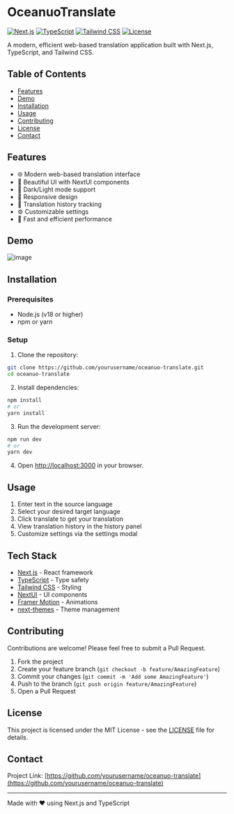 # OceanuoTranslate

[![Next.js](https://img.shields.io/badge/Next.js-15.0.3-black)](https://nextjs.org/)
[![TypeScript](https://img.shields.io/badge/TypeScript-5.0-blue)](https://www.typescriptlang.org/)
[![Tailwind CSS](https://img.shields.io/badge/Tailwind_CSS-3.4-38B2AC)](https://tailwindcss.com/)
[![License](https://img.shields.io/badge/License-MIT-green.svg)](LICENSE)

A modern, efficient web-based translation application built with Next.js, TypeScript, and Tailwind CSS.

## Table of Contents
- [Features](#features)
- [Demo](#demo)
- [Installation](#installation)
- [Usage](#usage)
- [Contributing](#contributing)
- [License](#license)
- [Contact](#contact)

## Features
- 🌐 Modern web-based translation interface
- 🎨 Beautiful UI with NextUI components
- 🌙 Dark/Light mode support
- 📱 Responsive design
- 📝 Translation history tracking
- ⚙️ Customizable settings
- 🚀 Fast and efficient performance

## Demo
![image](https://github.com/user-attachments/assets/5a550943-359b-40c2-af28-83c3f69da4d2)

## Installation

### Prerequisites
- Node.js (v18 or higher)
- npm or yarn

### Setup
1. Clone the repository:
```bash
git clone https://github.com/yourusername/oceanuo-translate.git
cd oceanuo-translate
```

2. Install dependencies:
```bash
npm install
# or
yarn install
```

3. Run the development server:
```bash
npm run dev
# or
yarn dev
```

4. Open [http://localhost:3000](http://localhost:3000) in your browser.

## Usage
1. Enter text in the source language
2. Select your desired target language
3. Click translate to get your translation
4. View translation history in the history panel
5. Customize settings via the settings modal

## Tech Stack
- [Next.js](https://nextjs.org/) - React framework
- [TypeScript](https://www.typescriptlang.org/) - Type safety
- [Tailwind CSS](https://tailwindcss.com/) - Styling
- [NextUI](https://nextui.org/) - UI components
- [Framer Motion](https://www.framer.com/motion/) - Animations
- [next-themes](https://github.com/pacocoursey/next-themes) - Theme management

## Contributing
Contributions are welcome! Please feel free to submit a Pull Request.

1. Fork the project
2. Create your feature branch (`git checkout -b feature/AmazingFeature`)
3. Commit your changes (`git commit -m 'Add some AmazingFeature'`)
4. Push to the branch (`git push origin feature/AmazingFeature`)
5. Open a Pull Request

## License
This project is licensed under the MIT License - see the [LICENSE](LICENSE) file for details.

## Contact
Project Link: [https://github.com/yourusername/oceanuo-translate](https://github.com/yourusername/oceanuo-translate)

---
Made with ❤️ using Next.js and TypeScript
